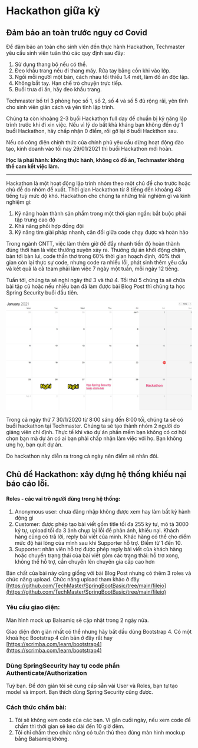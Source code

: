 # Hackathon giữa kỳ

## Đảm bảo an toàn trước nguy cơ Covid
Để đảm bảo an toàn cho sinh viên đến thực hành Hackathon, Techmaster yêu cầu sinh viên tuân thủ các quy định sau đây:

1. Sử dụng thang bộ nếu có thể.
2. Đeo khẩu trang nếu đi thang máy. Rửa tay bằng cồn khi vào lớp.
3. Ngồi mỗi người một bàn, cách nhau tối thiểu 1.4 mét, làm đồ án độc lập.
4. Không bắt tay. Hạn chế trò chuyện trực tiếp.
5. Buổi trưa đi ăn, hãy đeo khẩu trang.

Techmaster bố trí 3 phòng học số 1, số 2, số 4 và số 5 đủ rộng rãi, yên tĩnh cho sinh viên giãn cách và yên tĩnh lập trình.

Chúng ta còn khoảng 2-3 buổi Hackathon full day để chuẩn bị kỹ năng lập trình trước khi đi xin việc. Nếu vì lý do bất khả kháng bạn không đến dự 1 buổi Hackathon, hãy chấp nhận 0 điểm, rồi gỡ lại ở buổi Hackthon sau. 

Nếu có công điện chính thức của chính phủ yêu cầu dừng hoạt động đào tạo, kinh doanh vào tối nay 29/01/2021 thì buổi Hackathon mới hoãn.

**Học là phải hành: không thực hành, không có đồ án, Techmaster không thể cam kết việc làm.**

------

Hackathon là một hoạt động lập trình nhóm theo một chủ đề cho trước hoặc chủ đề do nhóm đề xuất. Thời gian Hackathon từ 8 tiếng đến khoảng 48 tiếng tuỳ mức độ khó. Hackathon cho chúng ta những trải nghiệm gì và kinh nghiệm gì:
1. Kỹ năng hoàn thành sản phẩm trong một thời gian ngắn: bắt buộc phải tập trung cao độ
2. Khả năng phối hợp đồng đội
3. Kỹ năng tìm giải pháp nhanh, cân đối giữa code chạy được và hoàn hảo

Trong ngành CNTT, việc làm thêm giờ để đẩy nhanh tiến độ hoàn thành đúng thời hạn là việc thường xuyên xảy ra. Thường dự án khởi động chậm, bàn tới bàn lui, code thẩn thơ trong 60% thời gian hoạch định, 40% thời gian còn lại thực sự code, nhưng code ra nhiều lỗi, phát sinh thêm yêu cầu và kết quả là cả team phải làm việc 7 ngày một tuần, mỗi ngày 12 tiếng.

Tuần tới, chúng ta sẽ nghỉ ngày thứ 3 và thứ 4. Tối thứ 5 chúng ta sẽ chữa bài tập cũ hoặc nếu nhiều bạn đã làm được bài Blog Post thì chúng ta học Spring Security buổi đầu tiên.

![](Calendar.jpg)

Trong cả ngày thứ 7 30/1/2020 từ 8:00 sáng đến 8:00 tối, chúng ta sẽ có buổi hackathon tại Techmaster.
Chúng ta sẽ tạo thành nhóm 2 người do giảng viên chỉ định. Thực tế khi vào dự án phần mềm bạn không có cơ hội chọn bạn mà dự án có ai bạn phải chấp nhận làm việc với họ. Bạn không ưng họ, bạn quit dự án.

Do hackathon này diễn ra trong cả ngày nên điểm sẽ nhân đôi.

## Chủ đề Hackathon: xây dựng hệ thống khiếu nại báo cáo lỗi.

#### Roles - các vai trò người dùng trong hệ thống:
1. Anonymous user: chưa đăng nhập không được xem hay làm bất kỳ hành động gì
2. Customer: được phép tạo bài viết gồm title tối đa 255 ký tự, mô tả 3000 ký tự, upload tối đa 3 ảnh chụp lại lỗi để phản ánh, khiếu nại. Khách hàng cũng có trả lời, reply bài viết của mình.
   Khác hàng có thể cho điểm mức độ hài lòng của mình sau khi Supporter hỗ trợ. Điểm từ 1 đến 10.
3. Supporter: nhân viên hỗ trợ được phép reply bài viết của khách hàng hoặc chuyển trạng thái của bài viết gồm các trạng thái: hỗ trợ xong, không thể hỗ trợ, cần chuyển lên chuyên gia cấp cao hơn

Bản chất của bài này cũng giống với bài Blog Post nhưng có thêm 3 roles và chức năng upload. Chức năng upload tham khảo ở đây [https://github.com/TechMaster/SpringBootBasic/tree/main/fileio](https://github.com/TechMaster/SpringBootBasic/tree/main/fileio)

### Yêu cầu giao diện:
Màn hình mock up Balsamiq sẽ cập nhật trong 2 ngày nữa.

Giao diện đơn giản nhất có thể nhưng hãy bắt đầu dùng Bootstrap 4. Có một khoá học Bootstrap 4 căn bản ở đây rất hay
[https://scrimba.com/learn/bootstrap4](https://scrimba.com/learn/bootstrap4)

### Dùng SpringSecurity hay tự code phần Authenticate/Authorization
Tuỳ bạn. Để đơn giản tôi sẽ cung cấp sẵn vài User và Roles, bạn tự tạo model và import. Bạn thích dùng Spring Security cũng được.

### Cách thức chấm bài:
1. Tôi sẽ không xem code của các bạn. Vì gần cuối ngày, nếu xem code để chấm thì thời gian sẽ kéo dài đến 10 giờ đêm.
2. Tôi chỉ chấm theo chức năng có tuân thủ theo đúng màn hình mockup bằng Balsamiq không.